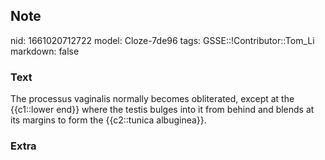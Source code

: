 ## Note
nid: 1661020712722
model: Cloze-7de96
tags: GSSE::!Contributor::Tom_Li
markdown: false

### Text
<div>
  The processus vaginalis normally becomes obliterated, except at
  the {{c1::lower end}} where the testis bulges into it from behind
  and blends at its margins to form the {{c2::tunica albuginea}}.
</div>

### Extra

